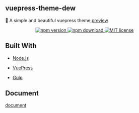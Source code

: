 ## vuepress-theme-dew

🌈 A simple and beautiful vuepress theme,[preview](https://hvnobug.com/)

<p align="center">
    <a href="https://www.npmjs.com/package/vuepress-theme-onen">
      <img src="https://img.shields.io/npm/v/vuepress-theme-dew?color=red" alt="npm version">
    </a>
    <a href="https://www.npmjs.com/package/vuepress-theme-onen">
      <img src="https://img.shields.io/npm/dt/vuepress-theme-dew" alt="npm download">
    </a>
    <a href="https://github.com/hvnobug/vuepress-theme-dew/blob/master/LICENSE">
      <img src="https://img.shields.io/npm/l/vuepress-theme-dew" alt="MIT license">
    </a>
</p>


## Built With

* [Node.js](https://nodejs.org/)

* [VuePress](https://github.com/vuejs/vuepress)

* [Gulp](https://gulpjs.com/)

## Document

[document](https://hvnobug.com/pages/theme-document/)


